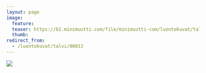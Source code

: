 ```yaml
---
layout: page
image:
  feature:
  teaser: https://b2.minimuutti.com/file/minimuutti-com/luontokuvat/talvi/IMG_20140316_080411-245px.jpg
  thumb:
redirect_from:
  - /luontokuvat/talvi/00013
---
```


![](https://b2.minimuutti.com/file/minimuutti-com/luontokuvat/talvi/IMG_20140316_080411-800px.jpg)
